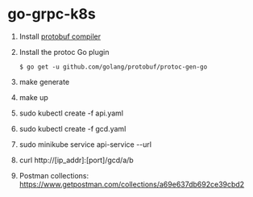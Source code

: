# go-grpc-k8s

1. Install [protobuf compiler](https://github.com/google/protobuf/blob/master/README.md#protocol-compiler-installation)

2. Install the protoc Go plugin

   ```
   $ go get -u github.com/golang/protobuf/protoc-gen-go

3. make generate

4. make up

5. sudo kubectl create -f api.yaml
6. sudo kubectl create -f gcd.yaml
7. sudo minikube service api-service --url
8. curl http://[ip_addr]:[port]/gcd/a/b

9. Postman collections: https://www.getpostman.com/collections/a69e637db692ce39cbd2